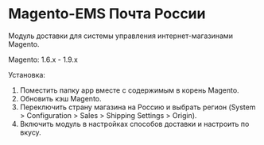 Magento-EMS Почта России
===========

Модуль доставки для системы управления интернет-магазинами Magento.

Magento: 1.6.x - 1.9.x

Установка:

1. Поместить папку app вместе с содержимым в корень Magento.
2. Обновить кэш Magento.
3. Переключить страну магазина на Россию и выбрать регион (System > Configuration > Sales > Shipping Settings > Origin).
4. Включить модуль в настройках способов доставки и настроить по вкусу.

